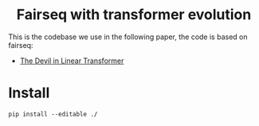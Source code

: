 <h1 align="center">Fairseq with transformer evolution</h1>

This is the codebase we use in the following paper, the code is based on fairseq:

- [The Devil in Linear Transformer](https://arxiv.org/abs/2210.10340)



# Install

```
pip install --editable ./
```

